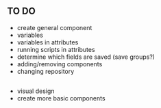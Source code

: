 ## TO DO
- create general component
- variables
- variables in attributes
- running scripts in attributes
- determine which fields are saved (save groups?)
- adding/removing components 
- changing repository

##

+ visual design
+ create more basic components